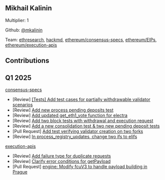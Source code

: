 ## Mikhail Kalinin
Multiplier: 1

Github: [@mkalinin](https://github.com/mkalinin)

Team: [ethresearch](https://ethresear.ch/u/mkalinin), [hackmd](https://hackmd.io/@n0ble), [ethereum/consensus-specs](https://github.com/ethereum/consensus-specs/pulls?q=is%3Apr+author%3Amkalinin), [ethereum/EIPs](https://github.com/ethereum/EIPs/pulls?q=is%3Apr+author%3Amkalinin), [ethereum/execution-apis](https://github.com/ethereum/execution-apis/pulls?q=is%3Apr+author%3Amkalinin)

## Contributions
## Q1 2025

[consensus-specs](https://github.com/ethereum/consensus-specs)
* [Review] [[Tests] Add test cases for partially withdrawable validator scenarios](https://github.com/ethereum/consensus-specs/pull/4094#pullrequestreview-2571832067)
* [Review] [Add new process pending deposits test](https://github.com/ethereum/consensus-specs/pull/4101#pullrequestreview-2577416273)
* [Review] [Add updated get_eth1_vote function for electra](https://github.com/ethereum/consensus-specs/pull/4106#pullrequestreview-2580154455)
* [Review] [Add two block tests with withdrawal and execution request](https://github.com/ethereum/consensus-specs/pull/4105#pullrequestreview-2580170162)
* [Review] [Add a new consolidation test & two new pending deposit tests](https://github.com/ethereum/consensus-specs/pull/4109#pullrequestreview-2583573597)
* [Pull Request] [Add test verifying validator creation on two forks](https://github.com/ethereum/consensus-specs/pull/4112)
* [Review] [In process_registry_updates, change two ifs to elifs](https://github.com/ethereum/consensus-specs/pull/4104#pullrequestreview-2598826509)

[execution-apis](https://github.com/ethereum/execution-apis)
* [Review] [Add failure type for duplicate requests](https://github.com/ethereum/execution-apis/pull/623#pullrequestreview-2563670934)
* [Review] [Clarify error conditions for getPayload](https://github.com/ethereum/execution-apis/pull/624#pullrequestreview-2566151797)
* [Pull Request] [engine: Modify fcuV3 to handle payload building in Prague](https://github.com/ethereum/execution-apis/pull/625)
